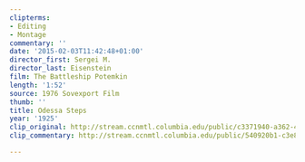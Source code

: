 ```yaml
---
clipterms:
- Editing
- Montage
commentary: ''
date: '2015-02-03T11:42:48+01:00'
director_first: Sergei M.
director_last: Eisenstein
film: The Battleship Potemkin
length: '1:52'
source: 1976 Sovexport Film
thumb: ''
title: Odessa Steps
year: '1925'
clip_original: http://stream.ccnmtl.columbia.edu/public/c3371940-a362-471b-888b-d8317e8548bc-002_potemkin_FLG-mp4-aac-480w-850kbps-ffmpeg.mp4
clip_commentary: http://stream.ccnmtl.columbia.edu/public/540920b1-c3e8-4dbe-9811-25465445b2a8_480-002_potemkin_commentary_FLG_et.mp4

---
```

